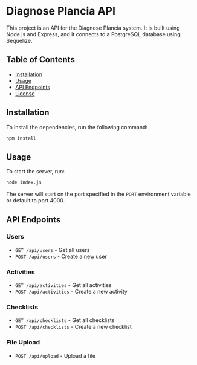 # Diagnose Plancia API

This project is an API for the Diagnose Plancia system. It is built using Node.js and Express, and it connects to a PostgreSQL database using Sequelize.

## Table of Contents

- [Installation](#installation)
- [Usage](#usage)
- [API Endpoints](#api-endpoints)
- [License](#license)

## Installation

To install the dependencies, run the following command:

```bash
npm install
```

## Usage

To start the server, run:

```bash
node index.js
```

The server will start on the port specified in the `PORT` environment variable or default to port 4000.

## API Endpoints

### Users

- `GET /api/users` - Get all users
- `POST /api/users` - Create a new user

### Activities

- `GET /api/activities` - Get all activities
- `POST /api/activities` - Create a new activity

### Checklists

- `GET /api/checklists` - Get all checklists
- `POST /api/checklists` - Create a new checklist

### File Upload

- `POST /api/upload` - Upload a file
